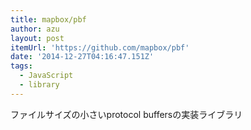 ```yaml
---
title: mapbox/pbf
author: azu
layout: post
itemUrl: 'https://github.com/mapbox/pbf'
date: '2014-12-27T04:16:47.151Z'
tags:
  - JavaScript
  - library
---
```

ファイルサイズの小さいprotocol buffersの実装ライブラリ
